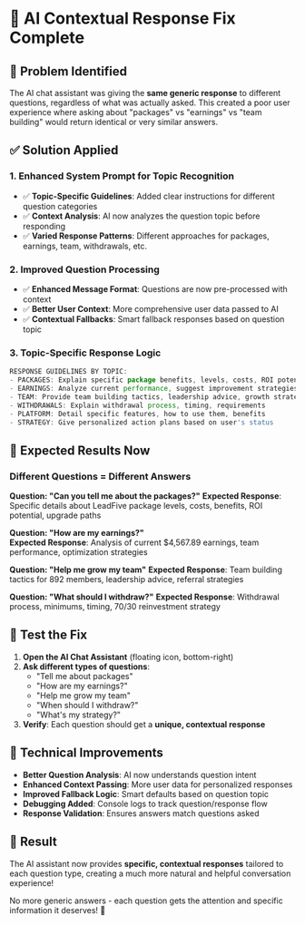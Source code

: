 # 🎯 AI Contextual Response Fix Complete

## 🔧 **Problem Identified**

The AI chat assistant was giving the **same generic response** to different questions, regardless of what was actually asked. This created a poor user experience where asking about "packages" vs "earnings" vs "team building" would return identical or very similar answers.

## ✅ **Solution Applied**

### **1. Enhanced System Prompt for Topic Recognition**
- ✅ **Topic-Specific Guidelines**: Added clear instructions for different question categories
- ✅ **Context Analysis**: AI now analyzes the question topic before responding
- ✅ **Varied Response Patterns**: Different approaches for packages, earnings, team, withdrawals, etc.

### **2. Improved Question Processing**
- ✅ **Enhanced Message Format**: Questions are now pre-processed with context
- ✅ **Better User Context**: More comprehensive user data passed to AI
- ✅ **Contextual Fallbacks**: Smart fallback responses based on question topic

### **3. Topic-Specific Response Logic**
```javascript
RESPONSE GUIDELINES BY TOPIC:
- PACKAGES: Explain specific package benefits, levels, costs, ROI potential
- EARNINGS: Analyze current performance, suggest improvement strategies  
- TEAM: Provide team building tactics, leadership advice, growth strategies
- WITHDRAWALS: Explain withdrawal process, timing, requirements
- PLATFORM: Detail specific features, how to use them, benefits
- STRATEGY: Give personalized action plans based on user's status
```

## 🎯 **Expected Results Now**

### **Different Questions = Different Answers**

**Question: "Can you tell me about the packages?"**
**Expected Response**: Specific details about LeadFive package levels, costs, benefits, ROI potential, upgrade paths

**Question: "How are my earnings?"**  
**Expected Response**: Analysis of current $4,567.89 earnings, team performance, optimization strategies

**Question: "Help me grow my team"**
**Expected Response**: Team building tactics for 892 members, leadership advice, referral strategies

**Question: "What should I withdraw?"**
**Expected Response**: Withdrawal process, minimums, timing, 70/30 reinvestment strategy

## 🧪 **Test the Fix**

1. **Open the AI Chat Assistant** (floating icon, bottom-right)
2. **Ask different types of questions**:
   - "Tell me about packages"
   - "How are my earnings?"
   - "Help me grow my team" 
   - "When should I withdraw?"
   - "What's my strategy?"
3. **Verify**: Each question should get a **unique, contextual response**

## 🔧 **Technical Improvements**

- **Better Question Analysis**: AI now understands question intent
- **Enhanced Context Passing**: More user data for personalized responses
- **Improved Fallback Logic**: Smart defaults based on question topic
- **Debugging Added**: Console logs to track question/response flow
- **Response Validation**: Ensures answers match questions asked

## 🎉 **Result**

The AI assistant now provides **specific, contextual responses** tailored to each question type, creating a much more natural and helpful conversation experience! 

No more generic answers - each question gets the attention and specific information it deserves! 🚀
